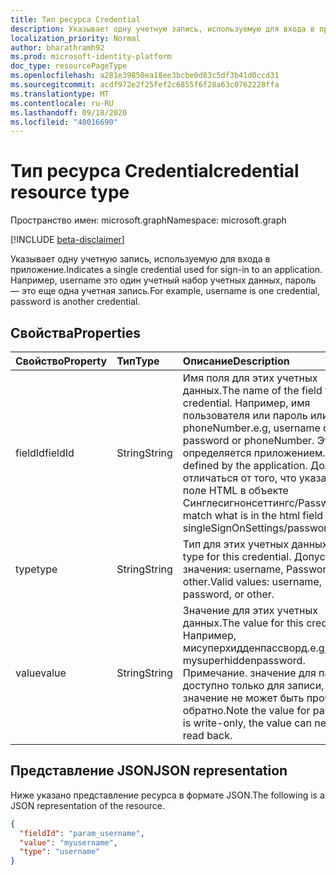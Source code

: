 ```yaml
---
title: Тип ресурса Credential
description: Указывает одну учетную запись, используемую для входа в приложение.
localization_priority: Normal
author: bharathramh92
ms.prod: microsoft-identity-platform
doc_type: resourcePageType
ms.openlocfilehash: a281e39850ea18ee3bcbe0d83c5df3b41d0ccd31
ms.sourcegitcommit: acdf972e2f25fef2c6855f6f28a63c0762228ffa
ms.translationtype: MT
ms.contentlocale: ru-RU
ms.lasthandoff: 09/18/2020
ms.locfileid: "48016690"
---
```

# <a name="credential-resource-type"></a><span data-ttu-id="00d7f-103">Тип ресурса Credential</span><span class="sxs-lookup"><span data-stu-id="00d7f-103">credential resource type</span></span>

<span data-ttu-id="00d7f-104">Пространство имен: microsoft.graph</span><span class="sxs-lookup"><span data-stu-id="00d7f-104">Namespace: microsoft.graph</span></span>

[!INCLUDE [beta-disclaimer](../../includes/beta-disclaimer.md)]

<span data-ttu-id="00d7f-105">Указывает одну учетную запись, используемую для входа в приложение.</span><span class="sxs-lookup"><span data-stu-id="00d7f-105">Indicates a single credential used for sign-in to an application.</span></span> <span data-ttu-id="00d7f-106">Например, username это один учетный набор учетных данных, пароль — это еще одна учетная запись.</span><span class="sxs-lookup"><span data-stu-id="00d7f-106">For example, username is one credential, password is another credential.</span></span>

## <a name="properties"></a><span data-ttu-id="00d7f-107">Свойства</span><span class="sxs-lookup"><span data-stu-id="00d7f-107">Properties</span></span>

| <span data-ttu-id="00d7f-108">Свойство</span><span class="sxs-lookup"><span data-stu-id="00d7f-108">Property</span></span>     | <span data-ttu-id="00d7f-109">Тип</span><span class="sxs-lookup"><span data-stu-id="00d7f-109">Type</span></span>        | <span data-ttu-id="00d7f-110">Описание</span><span class="sxs-lookup"><span data-stu-id="00d7f-110">Description</span></span> |
|:-------------|:------------|:------------|
|<span data-ttu-id="00d7f-111">fieldId</span><span class="sxs-lookup"><span data-stu-id="00d7f-111">fieldId</span></span>|<span data-ttu-id="00d7f-112">String</span><span class="sxs-lookup"><span data-stu-id="00d7f-112">String</span></span>|<span data-ttu-id="00d7f-113">Имя поля для этих учетных данных.</span><span class="sxs-lookup"><span data-stu-id="00d7f-113">The name of the field for this credential.</span></span> <span data-ttu-id="00d7f-114">Например, имя пользователя или пароль или phoneNumber.</span><span class="sxs-lookup"><span data-stu-id="00d7f-114">e.g, username or password or phoneNumber.</span></span> <span data-ttu-id="00d7f-115">Это определяется приложением.</span><span class="sxs-lookup"><span data-stu-id="00d7f-115">This is defined by the application.</span></span> <span data-ttu-id="00d7f-116">Должно отличаться от того, что указано в поле HTML в объекте Синглесигнонсеттингс/Password.</span><span class="sxs-lookup"><span data-stu-id="00d7f-116">Must match what is in the html field on singleSignOnSettings/password object.</span></span>|
|<span data-ttu-id="00d7f-117">type</span><span class="sxs-lookup"><span data-stu-id="00d7f-117">type</span></span>|<span data-ttu-id="00d7f-118">String</span><span class="sxs-lookup"><span data-stu-id="00d7f-118">String</span></span>|<span data-ttu-id="00d7f-119">Тип для этих учетных данных.</span><span class="sxs-lookup"><span data-stu-id="00d7f-119">The type for this credential.</span></span> <span data-ttu-id="00d7f-120">Допустимые значения: username, Password или other.</span><span class="sxs-lookup"><span data-stu-id="00d7f-120">Valid values: username, password, or other.</span></span>|
|<span data-ttu-id="00d7f-121">value</span><span class="sxs-lookup"><span data-stu-id="00d7f-121">value</span></span>|<span data-ttu-id="00d7f-122">String</span><span class="sxs-lookup"><span data-stu-id="00d7f-122">String</span></span>|<span data-ttu-id="00d7f-123">Значение для этих учетных данных.</span><span class="sxs-lookup"><span data-stu-id="00d7f-123">The value for this credential.</span></span> <span data-ttu-id="00d7f-124">Например, мисуперхидденпассворд.</span><span class="sxs-lookup"><span data-stu-id="00d7f-124">e.g, mysuperhiddenpassword.</span></span> <span data-ttu-id="00d7f-125">Примечание. значение для паролей доступно только для записи, его значение не может быть прочитано обратно.</span><span class="sxs-lookup"><span data-stu-id="00d7f-125">Note the value for passwords is write-only, the value can never be read back.</span></span>|

## <a name="json-representation"></a><span data-ttu-id="00d7f-126">Представление JSON</span><span class="sxs-lookup"><span data-stu-id="00d7f-126">JSON representation</span></span>

<span data-ttu-id="00d7f-127">Ниже указано представление ресурса в формате JSON.</span><span class="sxs-lookup"><span data-stu-id="00d7f-127">The following is a JSON representation of the resource.</span></span>

<!-- {
  "blockType": "resource",
  "optionalProperties": [

  ],
  "@odata.type": "microsoft.graph.credential",
  "baseType": null
}-->

```json
{
  "fieldId": "param_username",
  "value": "myusername",
  "type": "username"
}
```

<!-- uuid: 16cd6b66-4b1a-43a1-adaf-3a886856ed98
2019-02-04 14:57:30 UTC -->
<!-- {
  "type": "#page.annotation",
  "description": "credential resource",
  "keywords": "",
  "section": "documentation",
  "tocPath": ""
}-->


